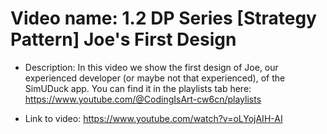 # Video name: 1.2 DP Series [Strategy Pattern] Joe's First Design


- Description: In this video we show the first design of Joe, our experienced developer (or maybe not that experienced), of the SimUDuck app. You can find it in the playlists tab here: https://www.youtube.com/@CodingIsArt-cw6cn/playlists


- Link to video: https://www.youtube.com/watch?v=oLYojAIH-AI




